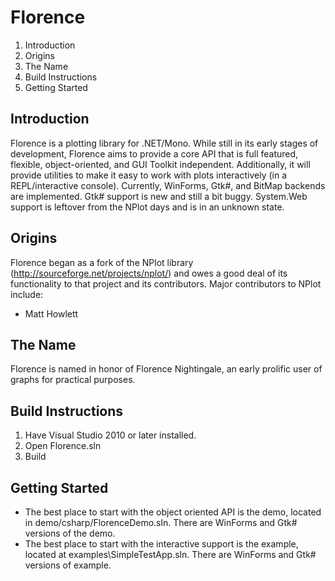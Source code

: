 # Florence
1. Introduction
2. Origins
3. The Name
4. Build Instructions
5. Getting Started

## Introduction
Florence is a plotting library for .NET/Mono.  While still in its early stages of development, Florence aims to provide a core API that is full featured, flexible, object-oriented, and GUI Toolkit independent.  Additionally, it will provide utilities to make it easy to work with plots interactively (in a REPL/interactive console). Currently, WinForms, Gtk#, and BitMap backends are implemented.  Gtk# support is new and still a bit buggy. System.Web support is leftover from the NPlot days and is in an unknown state.

## Origins
Florence began as a fork of the NPlot library (http://sourceforge.net/projects/nplot/) and owes a good deal of its functionality to that project and its contributors.  Major contributors to NPlot include:
* Matt Howlett

## The Name
Florence is named in honor of Florence Nightingale, an early prolific user of graphs for practical purposes.

## Build Instructions
1. Have Visual Studio 2010 or later installed.
2. Open Florence.sln
3. Build

## Getting Started
* The best place to start with the object oriented API is the demo, located in demo/csharp/FlorenceDemo.sln. There are WinForms and Gtk# versions of the demo.
* The best place to start with the interactive support is the example, located at examples\SimpleTestApp.sln. There are WinForms and Gtk# versions of example.

